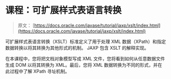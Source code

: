 # 课程：可扩展样式表语言转换

> 原文： [https://docs.oracle.com/javase/tutorial/jaxp/xslt/index.html](https://docs.oracle.com/javase/tutorial/jaxp/xslt/index.html)

可扩展样式表语言转换（XSLT）标准定义了用于处理 XML 数据（XPath）和指定数据转换以将其转换为其他形式的机制。 JAXP 包含 XSLT 的解释实现。

在本课程中，您将把文档对象模型写成 XML 文件，您将看到如何从任意数据文件生成 DOM 以将其转换为 XML。最后，您将 XML 数据转换为不同的形式，并在此过程中了解 XPath 寻址机制。